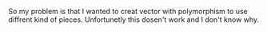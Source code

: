 So my problem is that I wanted to creat vector with polymorphism to use diffrent kind of pieces.
Unfortunetly this dosen't work and I don't know why.
